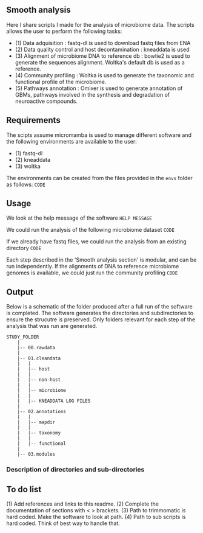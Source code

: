 ## Smooth analysis

Here I share scripts I made for the analysis of microbiome data. The scripts allows the user to perform the following tasks: 
* (1) Data adquisition : fastq-dl is used to download fastq files from ENA
* (2) Data quality control and host decontamination : kneaddata is used
* (3) Alignment of microbiome DNA to reference db : bowtie2 is used to generate the sequences alignment. Woltka's default db is used as a reference.
* (4) Community profiling : Woltka is used to generate the taxonomic and functional profile of the microbiome.
* (5) Pathways annotation : Omixer is used to generate annotation of GBMs, pathways involved in the synthesis and degradation of neuroactive compounds.

## Requirements

The scipts assume micromamba is used to manage different software and the following environments are available to the user:

* (1) fastq-dl
* (2) kneaddata
* (3) woltka

The environments can be created from the files provided in the `envs` folder as follows:
```CODE```

## Usage

We look at the help message of the software
```HELP MESSAGE```

We could run the analysis of the following microbiome dataset
```CODE```

If we already have fastq files, we could run the analysis from an existing directory
```CODE```

Each step described in the 'Smooth analysis section' is modular, and can be run independently. If the alignments of DNA to reference microbiome genomes is available, we could just run the community profiling
```CODE```

## Output

Below is a schematic of the folder produced after a full run of the software is completed. The software generates the directories and subdirectories to ensure the strucutre is preserved. Only folders relevant for each step of the analysis that was run are generated.

```
STUDY_FOLDER
	|
	|-- 00.rawdata
	|
	|-- 01.cleandata
	|	|
	|	|-- host
	|	|
	|	|-- non-host
	|	|
	|	|-- microbiome
	|	|
	|	|-- KNEADDATA LOG FILES
	|
	|-- 02.annotations
	|	|
	|	|-- mapdir
	|	|
	|	|-- taxonomy
	|	|
	|	|-- functional
	|
	|-- 03.modules
 ```

### Description of directories and sub-directories

## To do list

(1) Add references and links to this readme.
(2) Complete the documentation of sections with < > brackets.
(3) Path to trimmomatic is hard coded. Make the software to look at path.
(4) Path to sub scripts is hard coded. Think of best way to handle that. 

